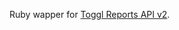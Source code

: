 Ruby wapper for [Toggl Reports API v2](https://github.com/toggl/toggl_api_docs/blob/master/reports.md).
